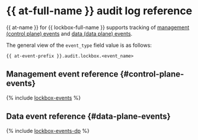 # {{ at-full-name }} audit log reference

{{ at-name }} for {{ lockbox-full-name }} supports tracking of [management (control plane) events](../audit-trails/concepts/format.md) and [data (data plane) events](../audit-trails/concepts/format-data-plane.md).

The general view of the `event_type` field value is as follows:

```text
{{ at-event-prefix }}.audit.lockbox.<event_name>
```

## Management event reference {#control-plane-events}

{% include [lockbox-events](../_includes/audit-trails/events/lockbox-events.md) %}

## Data event reference {#data-plane-events}

{% include [lockbox-events-dp](../_includes/audit-trails/events/lockbox-events-dp.md) %}
